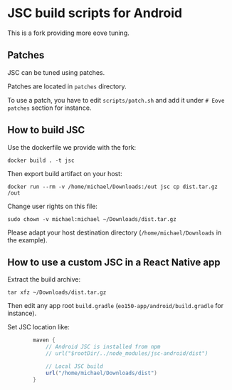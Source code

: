 # JSC build scripts for Android

This is a fork providing more eove tuning.

## Patches

JSC can be tuned using patches.

Patches are located in `patches` directory.

To use a patch, you have to edit `scripts/patch.sh` and add it under `# Eove patches` section for instance.

## How to build JSC

Use the dockerfile we provide with the fork:

```
docker build . -t jsc
```

Then export build artifact on your host:

```
docker run --rm -v /home/michael/Downloads:/out jsc cp dist.tar.gz /out
```

Change user rights on this file:

```
sudo chown -v michael:michael ~/Downloads/dist.tar.gz
```

Please adapt your host destination directory (`/home/michael/Downloads` in the example).

## How to use a custom JSC in a React Native app

Extract the build archive:

```
tar xfz ~/Downloads/dist.tar.gz
```

Then edit any app root `build.gradle` (`eo150-app/android/build.gradle` for instance).

Set JSC location like:

```groovy
        maven {
            // Android JSC is installed from npm
            // url("$rootDir/../node_modules/jsc-android/dist")

            // Local JSC build
            url("/home/michael/Downloads/dist")
        }
```